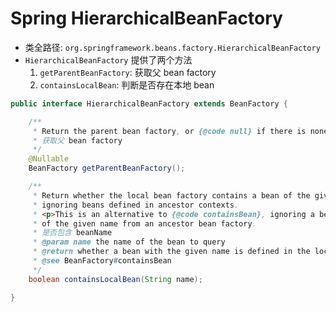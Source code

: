 # Spring HierarchicalBeanFactory
- 类全路径: `org.springframework.beans.factory.HierarchicalBeanFactory`
- `HierarchicalBeanFactory` 提供了两个方法
    1. `getParentBeanFactory`: 获取父 bean factory
    2. `containsLocalBean`: 判断是否存在本地 bean
    
    
    
```java
public interface HierarchicalBeanFactory extends BeanFactory {

	/**
	 * Return the parent bean factory, or {@code null} if there is none.
	 * 获取父 bean factory
	 */
	@Nullable
	BeanFactory getParentBeanFactory();

	/**
	 * Return whether the local bean factory contains a bean of the given name,
	 * ignoring beans defined in ancestor contexts.
	 * <p>This is an alternative to {@code containsBean}, ignoring a bean
	 * of the given name from an ancestor bean factory.
	 * 是否包含 beanName
	 * @param name the name of the bean to query
	 * @return whether a bean with the given name is defined in the local factory
	 * @see BeanFactory#containsBean
	 */
	boolean containsLocalBean(String name);

}

```